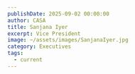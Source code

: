 ```yaml
---
publishDate: 2025-09-02 00:00:00
author: CASA
title: Sanjana Iyer
excerpt: Vice President
image: ~/assets/images/SanjanaIyer.jpg
category: Executives
tags:
  - current
---
```

